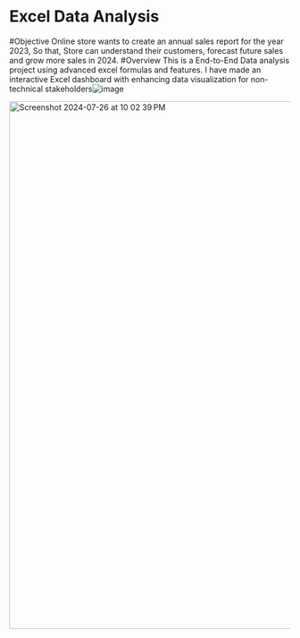 # Excel Data Analysis
#Objective
Online store wants to create an annual sales report for the year 2023, So that, Store can understand their customers, forecast future sales and grow more sales in 2024.
#Overview
This is a End-to-End Data analysis project using advanced excel formulas and features. I have made an interactive Excel dashboard with enhancing data visualization for non-technical stakeholders![image](https://github.com/user-attachments/assets/48a8766f-873a-481c-a383-1cb71837ceca)

<img width="943" alt="Screenshot 2024-07-26 at 10 02 39 PM" src="https://github.com/user-attachments/assets/5c582229-c79c-428e-b8c5-192b2a7c9c45">
